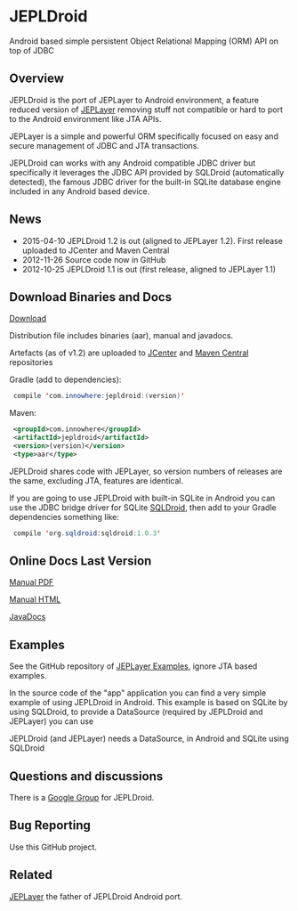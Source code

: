 JEPLDroid
========
	
Android based simple persistent Object Relational Mapping (ORM) API on top of JDBC

Overview
------
JEPLDroid is the port of JEPLayer to Android environment, a feature reduced version of [JEPLayer](https://github.com/jmarranz/jeplayer)
removing stuff not compatible or hard to port to the Android environment like JTA APIs.

JEPLayer is a simple and powerful ORM specifically focused on easy and secure management of JDBC and JTA transactions.

JEPLDroid can works with any Android compatible JDBC driver but specifically it leverages the JDBC API provided by SQLDroid
(automatically detected), the famous JDBC driver for the built-in SQLite database engine included in any Android based device.


News
------

- 2015-04-10 JEPLDroid 1.2 is out (aligned to JEPLayer 1.2). First release uploaded to JCenter and Maven Central
- 2012-11-26 Source code now in GitHub
- 2012-10-25 JEPLDroid 1.1 is out (first release, aligned to JEPLayer 1.1)


Download Binaries and Docs
------

[Download](https://sourceforge.net/projects/jepldroid/files/)

Distribution file includes binaries (aar), manual and javadocs.

Artefacts (as of v1.2) are uploaded to [JCenter](https://bintray.com/jmarranz/maven/jepldroid/view) and [Maven Central](https://oss.sonatype.org/content/repositories/releases/com/innowhere/jepldroid/) repositories

Gradle (add to dependencies):

```java
 compile 'com.innowhere:jepldroid:(version)'
```

Maven: 

```xml
 <groupId>com.innowhere</groupId>
 <artifactId>jepldroid</artifactId>
 <version>(version)</version>
 <type>aar</type>
```

JEPLDroid shares code with JEPLayer, so version numbers of releases are the same, excluding JTA, features are identical.

If you are going to use JEPLDroid with built-in SQLite in Android you can use the JDBC bridge driver for SQLite [SQLDroid](https://github.com/SQLDroid/SQLDroid),
then add to your Gradle dependencies something like:
  
```java
 compile 'org.sqldroid:sqldroid:1.0.3' 
```

Online Docs Last Version
------

[Manual PDF](http://jepldroid.sourceforge.net/docs/manual/jepldroid_manual.pdf)

[Manual HTML](http://jepldroid.sourceforge.net/docs/manual/jepldroid_manual.htm)

[JavaDocs](http://jepldroid.sourceforge.net/docs/javadoc/)

Examples
------

See the GitHub repository of [JEPLayer Examples](https://github.com/jmarranz/jeplayer_examples), ignore JTA based examples.

In the source code of the "app" application you can find a very simple example of using JEPLDroid in Android. This
example is based on SQLite by using SQLDroid, to provide a DataSource (required by JEPLDroid and JEPLayer) you can use


JEPLDroid (and JEPLayer) needs a DataSource, in Android and SQLite using SQLDroid  

Questions and discussions
------

There is a [Google Group](https://groups.google.com/forum/#!forum/jepldroid) for JEPLDroid.

Bug Reporting
------

Use this GitHub project.


Related
------

[JEPLayer](https://github.com/jmarranz/jeplayer) the father of JEPLDroid Android port.

